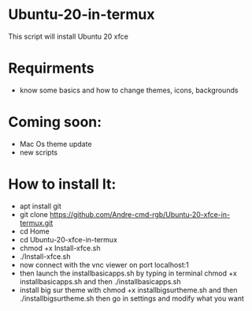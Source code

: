 # Ubuntu-20-in-termux
This script will install Ubuntu 20 xfce
# Requirments 
- know some basics and how to change themes, icons, backgrounds
# Coming soon:
- Mac Os theme update
- new scripts
# How to install It:
- apt install git
- git clone https://github.com/Andre-cmd-rgb/Ubuntu-20-xfce-in-termux.git
- cd Home
- cd Ubuntu-20-xfce-in-termux
- chmod +x Install-xfce.sh
- ./Install-xfce.sh
- now connect with the vnc viewer on port localhost:1
- then launch the installbasicapps.sh by typing in terminal chmod +x installbasicapps.sh and then ./installbasicapps.sh
- install big sur theme with chmod +x installbigsurtheme.sh and then ./installbigsurtheme.sh then go in settings and modify what you want
